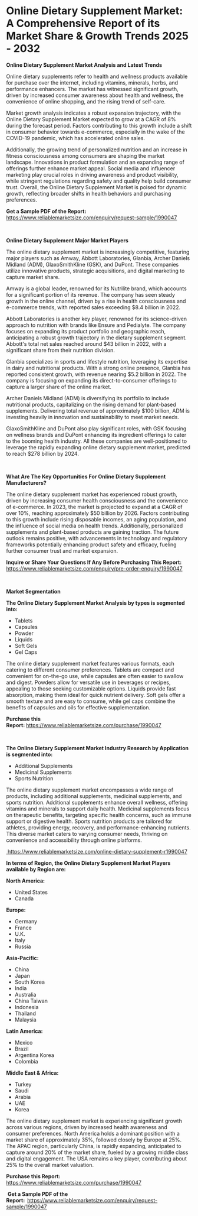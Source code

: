 <p><h1>Online Dietary Supplement Market: A Comprehensive Report of its Market Share & Growth Trends 2025 - 2032</h1></p><p><strong>Online Dietary Supplement Market Analysis and Latest Trends</strong></p>
<p><p>Online dietary supplements refer to health and wellness products available for purchase over the internet, including vitamins, minerals, herbs, and performance enhancers. The market has witnessed significant growth, driven by increased consumer awareness about health and wellness, the convenience of online shopping, and the rising trend of self-care.</p><p>Market growth analysis indicates a robust expansion trajectory, with the Online Dietary Supplement Market expected to grow at a CAGR of 8% during the forecast period. Factors contributing to this growth include a shift in consumer behavior towards e-commerce, especially in the wake of the COVID-19 pandemic, which has accelerated online sales. </p><p>Additionally, the growing trend of personalized nutrition and an increase in fitness consciousness among consumers are shaping the market landscape. Innovations in product formulation and an expanding range of offerings further enhance market appeal. Social media and influencer marketing play crucial roles in driving awareness and product visibility, while stringent regulations regarding safety and quality help build consumer trust. Overall, the Online Dietary Supplement Market is poised for dynamic growth, reflecting broader shifts in health behaviors and purchasing preferences.</p></p>
<p><strong>Get a Sample PDF of the Report:&nbsp;</strong> <a href="https://www.reliablemarketsize.com/enquiry/request-sample/1990047?utm_campaign=2819&utm_medium=2&utm_source=Github&utm_content=ia&utm_term=19042025&utm_id=online-dietary-supplement">https://www.reliablemarketsize.com/enquiry/request-sample/1990047</a></p>
<p>&nbsp;</p>
<p><strong>Online Dietary Supplement Major Market Players</strong></p>
<p><p>The online dietary supplement market is increasingly competitive, featuring major players such as Amway, Abbott Laboratories, Glanbia, Archer Daniels Midland (ADM), GlaxoSmithKline (GSK), and DuPont. These companies utilize innovative products, strategic acquisitions, and digital marketing to capture market share. </p><p>Amway is a global leader, renowned for its Nutrilite brand, which accounts for a significant portion of its revenue. The company has seen steady growth in the online channel, driven by a rise in health consciousness and e-commerce trends, with reported sales exceeding $8.4 billion in 2022.</p><p>Abbott Laboratories is another key player, renowned for its science-driven approach to nutrition with brands like Ensure and Pedialyte. The company focuses on expanding its product portfolio and geographic reach, anticipating a robust growth trajectory in the dietary supplement segment. Abbott's total net sales reached around $43 billion in 2022, with a significant share from their nutrition division.</p><p>Glanbia specializes in sports and lifestyle nutrition, leveraging its expertise in dairy and nutritional products. With a strong online presence, Glanbia has reported consistent growth, with revenue nearing $5.2 billion in 2022. The company is focusing on expanding its direct-to-consumer offerings to capture a larger share of the online market.</p><p>Archer Daniels Midland (ADM) is diversifying its portfolio to include nutritional products, capitalizing on the rising demand for plant-based supplements. Delivering total revenue of approximately $100 billion, ADM is investing heavily in innovation and sustainability to meet market needs.</p><p>GlaxoSmithKline and DuPont also play significant roles, with GSK focusing on wellness brands and DuPont enhancing its ingredient offerings to cater to the booming health industry. All these companies are well-positioned to leverage the rapidly expanding online dietary supplement market, predicted to reach $278 billion by 2024.</p></p>
<p>&nbsp;</p>
<p><strong>What Are The Key Opportunities For Online Dietary Supplement Manufacturers?</strong></p>
<p><p>The online dietary supplement market has experienced robust growth, driven by increasing consumer health consciousness and the convenience of e-commerce. In 2023, the market is projected to expand at a CAGR of over 10%, reaching approximately $50 billion by 2026. Factors contributing to this growth include rising disposable incomes, an aging population, and the influence of social media on health trends. Additionally, personalized supplements and plant-based products are gaining traction. The future outlook remains positive, with advancements in technology and regulatory frameworks potentially enhancing product safety and efficacy, fueling further consumer trust and market expansion.</p></p>
<p><strong>Inquire or Share Your Questions If Any Before Purchasing This Report:</strong> <a href="https://www.reliablemarketsize.com/enquiry/pre-order-enquiry/1990047?utm_campaign=2819&utm_medium=2&utm_source=Github&utm_content=ia&utm_term=19042025&utm_id=online-dietary-supplement">https://www.reliablemarketsize.com/enquiry/pre-order-enquiry/1990047</a></p>
<p>&nbsp;</p>
<p><strong>Market Segmentation</strong></p>
<p><strong>The Online Dietary Supplement Market Analysis by types is segmented into:</strong></p>
<p><ul><li>Tablets</li><li>Capsules</li><li>Powder</li><li>Liquids</li><li>Soft Gels</li><li>Gel Caps</li></ul></p>
<p><p>The online dietary supplement market features various formats, each catering to different consumer preferences. Tablets are compact and convenient for on-the-go use, while capsules are often easier to swallow and digest. Powders allow for versatile use in beverages or recipes, appealing to those seeking customizable options. Liquids provide fast absorption, making them ideal for quick nutrient delivery. Soft gels offer a smooth texture and are easy to consume, while gel caps combine the benefits of capsules and oils for effective supplementation.</p></p>
<p><strong>Purchase this Report:&nbsp;</strong><a href="https://www.reliablemarketsize.com/purchase/1990047?utm_campaign=2819&utm_medium=2&utm_source=Github&utm_content=ia&utm_term=19042025&utm_id=online-dietary-supplement">https://www.reliablemarketsize.com/purchase/1990047</a></p>
<p>&nbsp;</p>
<p><strong>The Online Dietary Supplement Market Industry Research by Application is segmented into:</strong></p>
<p><ul><li>Additional Supplements</li><li>Medicinal Supplements</li><li>Sports Nutrition</li></ul></p>
<p><p>The online dietary supplement market encompasses a wide range of products, including additional supplements, medicinal supplements, and sports nutrition. Additional supplements enhance overall wellness, offering vitamins and minerals to support daily health. Medicinal supplements focus on therapeutic benefits, targeting specific health concerns, such as immune support or digestive health. Sports nutrition products are tailored for athletes, providing energy, recovery, and performance-enhancing nutrients. This diverse market caters to varying consumer needs, thriving on convenience and accessibility through online platforms.</p></p>
<p><a href="https://www.reliablemarketsize.com/online-dietary-supplement-r1990047?utm_campaign=2819&utm_medium=2&utm_source=Github&utm_content=ia&utm_term=19042025&utm_id=online-dietary-supplement">&nbsp;https://www.reliablemarketsize.com/online-dietary-supplement-r1990047</a></p>
<p><strong>In terms of Region, the Online Dietary Supplement Market Players available by Region are:</strong></p>
<p>
    <p> <strong> North America: </strong>
        <ul>
            <li>United States</li>
            <li>Canada</li>
        </ul>
        </p> 
    <p> <strong> Europe: </strong>
        <ul>
            <li>Germany</li>
            <li>France</li>
            <li>U.K.</li>
            <li>Italy</li>
            <li>Russia</li>
        </ul>
        </p> 
    <p> <strong> Asia-Pacific: </strong>
        <ul>
            <li>China</li>
            <li>Japan</li>
            <li>South Korea</li>
            <li>India</li>
            <li>Australia</li>
            <li>China Taiwan</li>
            <li>Indonesia</li>
            <li>Thailand</li>
            <li>Malaysia</li>
        </ul>
        </p> 
    <p> <strong> Latin America: </strong>
        <ul>
            <li>Mexico</li>
            <li>Brazil</li>
            <li>Argentina Korea</li>
            <li>Colombia</li>
        </ul>
        </p> 
    <p> <strong> Middle East & Africa: </strong>
        <ul>
            <li>Turkey</li>
            <li>Saudi</li>
            <li>Arabia</li>
            <li>UAE</li>
            <li>Korea</li>
        </ul>
    </p>
    </p>
<p><p>The online dietary supplement market is experiencing significant growth across various regions, driven by increased health awareness and consumer preferences. North America holds a dominant position with a market share of approximately 35%, followed closely by Europe at 25%. The APAC region, particularly China, is rapidly expanding, anticipated to capture around 20% of the market share, fueled by a growing middle class and digital engagement. The USA remains a key player, contributing about 25% to the overall market valuation.</p></p>
<p><strong>Purchase this Report: </strong><a href="https://www.reliablemarketsize.com/purchase/1990047?utm_campaign=2819&utm_medium=2&utm_source=Github&utm_content=ia&utm_term=19042025&utm_id=online-dietary-supplement">https://www.reliablemarketsize.com/purchase/1990047</a></p>
<p>&nbsp;<strong>Get a Sample PDF of the Report:&nbsp;&nbsp;</strong><a href="https://www.reliablemarketsize.com/enquiry/request-sample/1990047?utm_campaign=2819&utm_medium=2&utm_source=Github&utm_content=ia&utm_term=19042025&utm_id=online-dietary-supplement">https://www.reliablemarketsize.com/enquiry/request-sample/1990047</a></p>
<p><strong></strong></p>
<p><p></p><p></p><p></p></p>